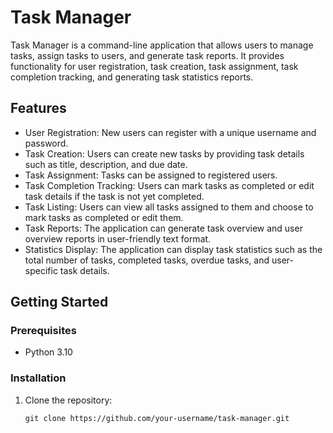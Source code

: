 # Task Manager

Task Manager is a command-line application that allows users to manage tasks, assign tasks to users, and generate task reports. It provides functionality for user registration, task creation, task assignment, task completion tracking, and generating task statistics reports.

## Features

- User Registration: New users can register with a unique username and password.
- Task Creation: Users can create new tasks by providing task details such as title, description, and due date.
- Task Assignment: Tasks can be assigned to registered users.
- Task Completion Tracking: Users can mark tasks as completed or edit task details if the task is not yet completed.
- Task Listing: Users can view all tasks assigned to them and choose to mark tasks as completed or edit them.
- Task Reports: The application can generate task overview and user overview reports in user-friendly text format.
- Statistics Display: The application can display task statistics such as the total number of tasks, completed tasks, overdue tasks, and user-specific task details.

## Getting Started

### Prerequisites

- Python 3.10

### Installation

1. Clone the repository:

   ```shell
   git clone https://github.com/your-username/task-manager.git
